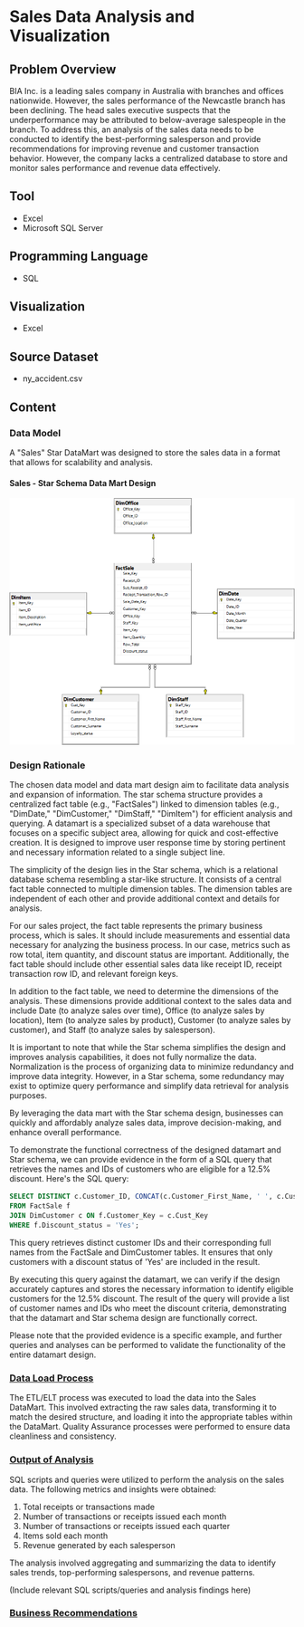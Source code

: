 # Sales Data Analysis and Visualization

## Problem Overview
BIA Inc. is a leading sales company in Australia with branches and offices nationwide. However, the sales performance of the Newcastle branch has been declining. The head sales executive suspects that the underperformance may be attributed to below-average salespeople in the branch. To address this, an analysis of the sales data needs to be conducted to identify the best-performing salesperson and provide recommendations for improving revenue and customer transaction behavior. However, the company lacks a centralized database to store and monitor sales performance and revenue data effectively.

## Tool
- Excel
- Microsoft SQL Server

## Programming Language
- SQL

## Visualization
- Excel

## Source Dataset
- ny_accident.csv

## Content

### Data Model
A "Sales" Star DataMart was designed to store the sales data in a format that allows for scalability and analysis.

#### Sales - Star Schema Data Mart Design
![Data mart design diagram](https://github.com/ShevindiRodrigo/Sales-Data-Analysis/blob/main/Screenshots/Picture1.png)

### Design Rationale
The chosen data model and data mart design aim to facilitate data analysis and expansion of information. The star schema structure provides a centralized fact table (e.g., "FactSales") linked to dimension tables (e.g., "DimDate," "DimCustomer," "DimStaff," "DimItem") for efficient analysis and querying.
A datamart is a specialized subset of a data warehouse that focuses on a specific subject area, allowing for quick and cost-effective creation. It is designed to improve user response time by storing pertinent and necessary information related to a single subject line.

The simplicity of the design lies in the Star schema, which is a relational database schema resembling a star-like structure. It consists of a central fact table connected to multiple dimension tables. The dimension tables are independent of each other and provide additional context and details for analysis.

For our sales project, the fact table represents the primary business process, which is sales. It should include measurements and essential data necessary for analyzing the business process. In our case, metrics such as row total, item quantity, and discount status are important. Additionally, the fact table should include other essential sales data like receipt ID, receipt transaction row ID, and relevant foreign keys.

In addition to the fact table, we need to determine the dimensions of the analysis. These dimensions provide additional context to the sales data and include Date (to analyze sales over time), Office (to analyze sales by location), Item (to analyze sales by product), Customer (to analyze sales by customer), and Staff (to analyze sales by salesperson).

It is important to note that while the Star schema simplifies the design and improves analysis capabilities, it does not fully normalize the data. Normalization is the process of organizing data to minimize redundancy and improve data integrity. However, in a Star schema, some redundancy may exist to optimize query performance and simplify data retrieval for analysis purposes.

By leveraging the data mart with the Star schema design, businesses can quickly and affordably analyze sales data, improve decision-making, and enhance overall performance.

To demonstrate the functional correctness of the designed datamart and Star schema, we can provide evidence in the form of a SQL query that retrieves the names and IDs of customers who are eligible for a 12.5% discount. Here's the SQL query:

```sql
SELECT DISTINCT c.Customer_ID, CONCAT(c.Customer_First_Name, ' ', c.Customer_Surname) AS Customer_Name
FROM FactSale f
JOIN DimCustomer c ON f.Customer_Key = c.Cust_Key
WHERE f.Discount_status = 'Yes';
```
This query retrieves distinct customer IDs and their corresponding full names from the FactSale and DimCustomer tables. It ensures that only customers with a discount status of 'Yes' are included in the result.

By executing this query against the datamart, we can verify if the design accurately captures and stores the necessary information to identify eligible customers for the 12.5% discount. The result of the query will provide a list of customer names and IDs who meet the discount criteria, demonstrating that the datamart and Star schema design are functionally correct.

Please note that the provided evidence is a specific example, and further queries and analyses can be performed to validate the functionality of the entire datamart design.

### [Data Load Process](https://github.com/ShevindiRodrigo/Sales-Data-Analysis/blob/main/ETL%20process.md)
The ETL/ELT process was executed to load the data into the Sales DataMart. This involved extracting the raw sales data, transforming it to match the desired structure, and loading it into the appropriate tables within the DataMart. Quality Assurance processes were performed to ensure data cleanliness and consistency.

### [Output of Analysis](https://github.com/ShevindiRodrigo/Sales-Data-Analysis/blob/main/ETL%20process.md)
SQL scripts and queries were utilized to perform the analysis on the sales data. The following metrics and insights were obtained:

1. Total receipts or transactions made
2. Number of transactions or receipts issued each month
3. Number of transactions or receipts issued each quarter
4. Items sold each month
5. Revenue generated by each salesperson

The analysis involved aggregating and summarizing the data to identify sales trends, top-performing salespersons, and revenue patterns.

(Include relevant SQL scripts/queries and analysis findings here)

### [Business Recommendations](https://github.com/ShevindiRodrigo/Sales-Data-Analysis/blob/main/ETL%20process.md)
